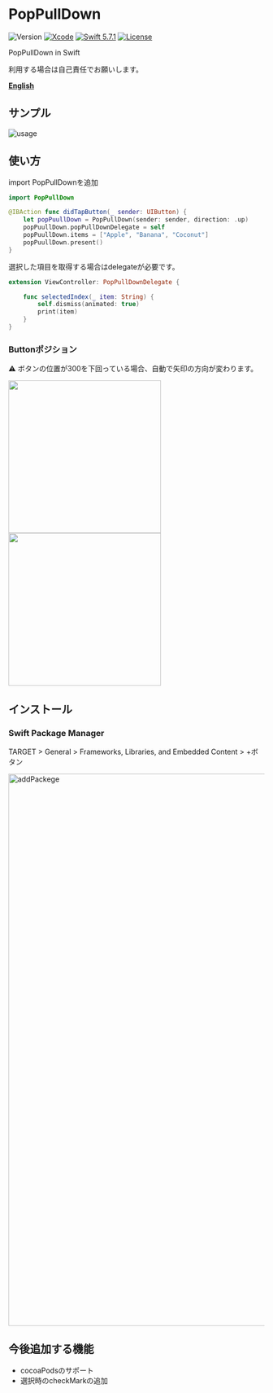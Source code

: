 # PopPullDown

![Version](https://img.shields.io/badge/Version-1.0.0-important)
[![Xcode](https://img.shields.io/badge/Xcode-14.1-blue.svg)](https://developer.apple.com/xcode) 
[![Swift 5.7.1](https://img.shields.io/badge/Swift-5.7.1-blue.svg?style=flat)](https://swift.org/)
[![License](https://img.shields.io/github/license/chanjima/PopPullDOwn)](https://github.com/chanjima/PopPullDown/blob/main/LICENSE)


PopPullDown in Swift

利用する場合は自己責任でお願いします。

[**English**](README.md)

## サンプル
![usage](https://user-images.githubusercontent.com/120774845/208463212-780de7c1-3057-4ad5-827e-134df7a15ec0.gif)

## 使い方

import PopPullDownを追加

``` viewController.swift
import PopPullDown

@IBAction func didTapButton(_ sender: UIButton) {
    let popPuullDown = PopPullDown(sender: sender, direction: .up)
    popPuullDown.popPullDownDelegate = self
    popPuullDown.items = ["Apple", "Banana", "Coconut"]
    popPuullDown.present()
}
```

選択した項目を取得する場合はdelegateが必要です。

``` viewController.swift
extension ViewController: PopPullDownDelegate {

    func selectedIndex(_ item: String) {
        self.dismiss(animated: true)
        print(item)
    }
}
``` 

### Buttonポジション

⚠️ ボタンの位置が300を下回っている場合、自動で矢印の方向が変わります。

<img width="300" src= https://user-images.githubusercontent.com/120774845/208464691-0b43f471-a10f-4232-aaa4-93378fcd5259.png> <img width="300" src= https://user-images.githubusercontent.com/120774845/208464745-3bb5ae4c-6080-4c51-9993-10098feaaefa.png>

## インストール

### Swift Package Manager 

TARGET > General > Frameworks, Libraries, and Embedded Content > +ボタン

<img width="1085" alt="addPackege" src="https://user-images.githubusercontent.com/120774845/208467930-2ee53038-3ff7-464b-a1a0-1fee1d46ee36.png">


## 今後追加する機能

- cocoaPodsのサポート
- 選択時のcheckMarkの追加
